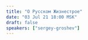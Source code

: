 ```yaml
---
title: "О Русском Жизнестрое"
date: "03 Jul 21 18:00 MSK"
draft: false
speakers: ["sergey-groshev"]
---
```

